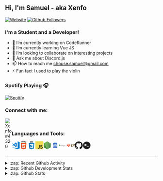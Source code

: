 

## Hi, I'm Samuel - aka Xenfo

[![Website](https://img.shields.io/website?label=XenfantStudios.com&style=for-the-badge&url=https%3A%2F%2Fxenfantstudios.com)](https://xenfantstudios.com)
[![Github Followers](https://img.shields.io/github/followers/XenfoMC?logo=github&style=for-the-badge)](https://github.com/XenfoMC)

### I'm a Student and a Developer!

- 🔭 I’m currently working on CodeRunner
- 🌱 I’m currently learning Vue JS
- 👯 I’m looking to collaborate on interesting projects
- 💬 Ask me about Discord.js
- 📫 How to reach me chouse.samuel@gmail.com
- ⚡ Fun fact I used to play the violin

### Spotify Playing 🎧
[![Spotify](https://spotify-now-playing.xenfo.vercel.app/now-playing)](https://open.spotify.com/user/miplif6eeuybxijfn9qzjc5id)

### Connect with me:
[<img align="left" alt="Xenfo#4320" width="22px" src="https://simpleicons.org/icons/discord.svg" />][discord]

<br />

### Languages and Tools:

<img align="left" alt="Visual Studio Code" width="26px" src="https://raw.githubusercontent.com/github/explore/80688e429a7d4ef2fca1e82350fe8e3517d3494d/topics/visual-studio-code/visual-studio-code.png" />
<img align="left" alt="HTML5" width="26px" src="https://raw.githubusercontent.com/github/explore/80688e429a7d4ef2fca1e82350fe8e3517d3494d/topics/html/html.png" />
<img align="left" alt="CSS3" width="26px" src="https://raw.githubusercontent.com/github/explore/80688e429a7d4ef2fca1e82350fe8e3517d3494d/topics/css/css.png" />
<img align="left" alt="JavaScript" width="26px" src="https://raw.githubusercontent.com/github/explore/80688e429a7d4ef2fca1e82350fe8e3517d3494d/topics/javascript/javascript.png" />
<img align="left" alt="Node.js" width="26px" src="https://raw.githubusercontent.com/github/explore/80688e429a7d4ef2fca1e82350fe8e3517d3494d/topics/nodejs/nodejs.png" />
<img align="left" alt="SQL" width="26px" src="https://raw.githubusercontent.com/github/explore/80688e429a7d4ef2fca1e82350fe8e3517d3494d/topics/sql/sql.png" />
<img align="left" alt="MongoDB" width="26px" src="https://raw.githubusercontent.com/github/explore/80688e429a7d4ef2fca1e82350fe8e3517d3494d/topics/mongodb/mongodb.png" />
<img align="left" alt="Git" width="26px" src="https://raw.githubusercontent.com/github/explore/80688e429a7d4ef2fca1e82350fe8e3517d3494d/topics/git/git.png" />
<img align="left" alt="GitHub" width="26px" src="https://raw.githubusercontent.com/github/explore/78df643247d429f6cc873026c0622819ad797942/topics/github/github.png" />
<img align="left" alt="Terminal" width="26px" src="https://raw.githubusercontent.com/github/explore/80688e429a7d4ef2fca1e82350fe8e3517d3494d/topics/terminal/terminal.png" />

<br />
<br />

---

<details>
  <summary>:zap: Recent Github Activity</summary>
  
<!--START_SECTION:activity-->
1. ❗️ Closed issue [#2](https://github.com//XenfoMC/xenfo/issues/2) in [XenfoMC/xenfo](https://github.com//XenfoMC/xenfo)
2. ❗️ Opened issue [#2](https://github.com//XenfoMC/xenfo/issues/2) in [XenfoMC/xenfo](https://github.com//XenfoMC/xenfo)
3. ❌ Closed PR [#1](https://github.com//XenfoMC/xenfo/pull/1) in [XenfoMC/xenfo](https://github.com//XenfoMC/xenfo)
4. 🗣 Commented on [#1](https://github.com//XenfoMC/xenfo/issues/1) in [XenfoMC/xenfo](https://github.com//XenfoMC/xenfo)
5. 💪 Opened PR [#1](https://github.com//XenfoMC/xenfo/pull/1) in [XenfoMC/xenfo](https://github.com//XenfoMC/xenfo)
<!--END_SECTION:activity-->

</details>

<details>
  <summary>:zap: Github Development Stats</summary>
 <!--START_SECTION:waka-->
    
<!--END_SECTION:waka-->

</details>

<details>
  <summary>:zap: Github Stats</summary>

  <img align="left" alt="Xenfo's Github Stats" src="https://github-readme-stats.xenfo.vercel.app//api?username=XenfoMC&show_icons=true&hide_border=true" />

</details>

[discord]: https://www.discord.gg/hWCzNmd
